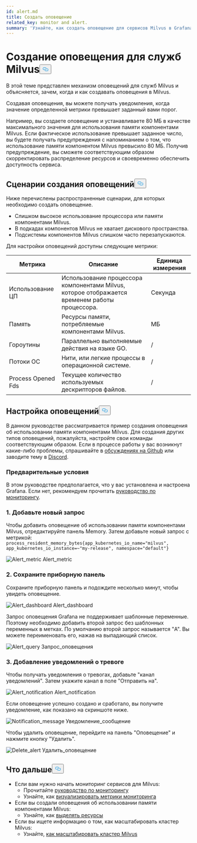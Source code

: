 ```yaml
---
id: alert.md
title: Создать оповещение
related_key: monitor and alert.
summary: 'Узнайте, как создать оповещение для сервисов Milvus в Grafana.'
---
```

<h1 id="Create-an-Alert-for-Milvus-Services" class="common-anchor-header">Создание оповещения для служб Milvus<button data-href="#Create-an-Alert-for-Milvus-Services" class="anchor-icon" translate="no">
      <svg translate="no"
        aria-hidden="true"
        focusable="false"
        height="20"
        version="1.1"
        viewBox="0 0 16 16"
        width="16"
      >
        <path
          fill="#0092E4"
          fill-rule="evenodd"
          d="M4 9h1v1H4c-1.5 0-3-1.69-3-3.5S2.55 3 4 3h4c1.45 0 3 1.69 3 3.5 0 1.41-.91 2.72-2 3.25V8.59c.58-.45 1-1.27 1-2.09C10 5.22 8.98 4 8 4H4c-.98 0-2 1.22-2 2.5S3 9 4 9zm9-3h-1v1h1c1 0 2 1.22 2 2.5S13.98 12 13 12H9c-.98 0-2-1.22-2-2.5 0-.83.42-1.64 1-2.09V6.25c-1.09.53-2 1.84-2 3.25C6 11.31 7.55 13 9 13h4c1.45 0 3-1.69 3-3.5S14.5 6 13 6z"
        ></path>
      </svg>
    </button></h1><p>В этой теме представлен механизм оповещений для служб Milvus и объясняется, зачем, когда и как создавать оповещения в Milvus.</p>
<p>Создавая оповещения, вы можете получать уведомления, когда значение определенной метрики превышает заданный вами порог.</p>
<p>Например, вы создаете оповещение и устанавливаете 80 МБ в качестве максимального значения для использования памяти компонентами Milvus. Если фактическое использование превышает заданное число, вы будете получать предупреждения с напоминанием о том, что использование памяти компонентом Milvus превысило 80 МБ. Получив предупреждение, вы сможете соответствующим образом скорректировать распределение ресурсов и своевременно обеспечить доступность сервиса.</p>
<h2 id="Scenarios-for-creating-alerts" class="common-anchor-header">Сценарии создания оповещений<button data-href="#Scenarios-for-creating-alerts" class="anchor-icon" translate="no">
      <svg translate="no"
        aria-hidden="true"
        focusable="false"
        height="20"
        version="1.1"
        viewBox="0 0 16 16"
        width="16"
      >
        <path
          fill="#0092E4"
          fill-rule="evenodd"
          d="M4 9h1v1H4c-1.5 0-3-1.69-3-3.5S2.55 3 4 3h4c1.45 0 3 1.69 3 3.5 0 1.41-.91 2.72-2 3.25V8.59c.58-.45 1-1.27 1-2.09C10 5.22 8.98 4 8 4H4c-.98 0-2 1.22-2 2.5S3 9 4 9zm9-3h-1v1h1c1 0 2 1.22 2 2.5S13.98 12 13 12H9c-.98 0-2-1.22-2-2.5 0-.83.42-1.64 1-2.09V6.25c-1.09.53-2 1.84-2 3.25C6 11.31 7.55 13 9 13h4c1.45 0 3-1.69 3-3.5S14.5 6 13 6z"
        ></path>
      </svg>
    </button></h2><p>Ниже перечислены распространенные сценарии, для которых необходимо создать оповещение.</p>
<ul>
<li>Слишком высокое использование процессора или памяти компонентами Milvus.</li>
<li>В подкадах компонентов Milvus не хватает дискового пространства.</li>
<li>Подсистемы компонентов Milvus слишком часто перезапускаются.</li>
</ul>
<p>Для настройки оповещений доступны следующие метрики:</p>
<table>
<thead>
<tr><th>Метрика</th><th>Описание</th><th>Единица измерения</th></tr>
</thead>
<tbody>
<tr><td>Использование ЦП</td><td>Использование процессора компонентами Milvus, которое отображается временем работы процессора.</td><td>Секунда</td></tr>
<tr><td>Память</td><td>Ресурсы памяти, потребляемые компонентами Milvus.</td><td>МБ</td></tr>
<tr><td>Гороутины</td><td>Параллельно выполняемые действия на языке GO.</td><td>/</td></tr>
<tr><td>Потоки ОС</td><td>Нити, или легкие процессы в операционной системе.</td><td>/</td></tr>
<tr><td>Process Opened Fds</td><td>Текущее количество используемых дескрипторов файлов.</td><td>/</td></tr>
</tbody>
</table>
<h2 id="Set-up-alerts" class="common-anchor-header">Настройка оповещений<button data-href="#Set-up-alerts" class="anchor-icon" translate="no">
      <svg translate="no"
        aria-hidden="true"
        focusable="false"
        height="20"
        version="1.1"
        viewBox="0 0 16 16"
        width="16"
      >
        <path
          fill="#0092E4"
          fill-rule="evenodd"
          d="M4 9h1v1H4c-1.5 0-3-1.69-3-3.5S2.55 3 4 3h4c1.45 0 3 1.69 3 3.5 0 1.41-.91 2.72-2 3.25V8.59c.58-.45 1-1.27 1-2.09C10 5.22 8.98 4 8 4H4c-.98 0-2 1.22-2 2.5S3 9 4 9zm9-3h-1v1h1c1 0 2 1.22 2 2.5S13.98 12 13 12H9c-.98 0-2-1.22-2-2.5 0-.83.42-1.64 1-2.09V6.25c-1.09.53-2 1.84-2 3.25C6 11.31 7.55 13 9 13h4c1.45 0 3-1.69 3-3.5S14.5 6 13 6z"
        ></path>
      </svg>
    </button></h2><p>В данном руководстве рассматривается пример создания оповещения об использовании памяти компонентами Milvus. Для создания других типов оповещений, пожалуйста, настройте свои команды соответствующим образом. Если в процессе работы у вас возникнут какие-либо проблемы, спрашивайте в <a href="https://github.com/milvus-io/milvus/discussions">обсуждениях на Github</a> или заводите тему в <a href="https://discord.com/invite/8uyFbECzPX">Discord</a>.</p>
<h3 id="Prerequisites" class="common-anchor-header">Предварительные условия</h3><p>В этом руководстве предполагается, что у вас установлена и настроена Grafana. Если нет, рекомендуем прочитать <a href="/docs/ru/monitor.md">руководство по мониторингу</a>.</p>
<h3 id="1-Add-a-new-query" class="common-anchor-header">1. Добавьте новый запрос</h3><p>Чтобы добавить оповещение об использовании памяти компонентами Milvus, отредактируйте панель Memory. Затем добавьте новый запрос с метрикой: <code translate="no">process_resident_memory_bytes{app_kubernetes_io_name=&quot;milvus&quot;, app_kubernetes_io_instance=~&quot;my-release&quot;, namespace=&quot;default&quot;}</code></p>
<p>
  
   <span class="img-wrapper"> <img translate="no" src="/docs/v2.4.x/assets/alert_metric.png" alt="Alert_metric" class="doc-image" id="alert_metric" />
   </span> <span class="img-wrapper"> <span>Alert_metric</span> </span></p>
<h3 id="2-Save-the-dashboard" class="common-anchor-header">2. Сохраните приборную панель</h3><p>Сохраните приборную панель и подождите несколько минут, чтобы увидеть оповещение.</p>
<p>
  
   <span class="img-wrapper"> <img translate="no" src="/docs/v2.4.x/assets/alert_dashboard.png" alt="Alert_dashboard" class="doc-image" id="alert_dashboard" />
   </span> <span class="img-wrapper"> <span>Alert_dashboard</span> </span></p>
<p>Запрос оповещения Grafana не поддерживает шаблонные переменные. Поэтому необходимо добавить второй запрос без шаблонных переменных в метках. По умолчанию второй запрос называется "A". Вы можете переименовать его, нажав на выпадающий список.</p>
<p>
  
   <span class="img-wrapper"> <img translate="no" src="/docs/v2.4.x/assets/alert_query.png" alt="Alert_query" class="doc-image" id="alert_query" />
   </span> <span class="img-wrapper"> <span>Запрос_оповещения</span> </span></p>
<h3 id="3-Add-alert-notifications" class="common-anchor-header">3. Добавление уведомлений о тревоге</h3><p>Чтобы получать уведомления о тревогах, добавьте &quot;канал уведомлений&quot;. Затем укажите канал в поле &quot;Отправить на&quot;.</p>
<p>
  
   <span class="img-wrapper"> <img translate="no" src="/docs/v2.4.x/assets/alert_notification.png" alt="Alert_notification" class="doc-image" id="alert_notification" />
   </span> <span class="img-wrapper"> <span>Alert_notification</span> </span></p>
<p>Если оповещение успешно создано и сработало, вы получите уведомление, как показано на скриншоте ниже.</p>
<p>
  
   <span class="img-wrapper"> <img translate="no" src="/docs/v2.4.x/assets/notification_message.png" alt="Notification_message" class="doc-image" id="notification_message" />
   </span> <span class="img-wrapper"> <span>Уведомление_сообщение</span> </span></p>
<p>Чтобы удалить оповещение, перейдите на панель "Оповещение" и нажмите кнопку "Удалить".</p>
<p>
  
   <span class="img-wrapper"> <img translate="no" src="/docs/v2.4.x/assets/delete_alert.png" alt="Delete_alert" class="doc-image" id="delete_alert" />
   </span> <span class="img-wrapper"> <span>Удалить_оповещение</span> </span></p>
<h2 id="Whats-next" class="common-anchor-header">Что дальше<button data-href="#Whats-next" class="anchor-icon" translate="no">
      <svg translate="no"
        aria-hidden="true"
        focusable="false"
        height="20"
        version="1.1"
        viewBox="0 0 16 16"
        width="16"
      >
        <path
          fill="#0092E4"
          fill-rule="evenodd"
          d="M4 9h1v1H4c-1.5 0-3-1.69-3-3.5S2.55 3 4 3h4c1.45 0 3 1.69 3 3.5 0 1.41-.91 2.72-2 3.25V8.59c.58-.45 1-1.27 1-2.09C10 5.22 8.98 4 8 4H4c-.98 0-2 1.22-2 2.5S3 9 4 9zm9-3h-1v1h1c1 0 2 1.22 2 2.5S13.98 12 13 12H9c-.98 0-2-1.22-2-2.5 0-.83.42-1.64 1-2.09V6.25c-1.09.53-2 1.84-2 3.25C6 11.31 7.55 13 9 13h4c1.45 0 3-1.69 3-3.5S14.5 6 13 6z"
        ></path>
      </svg>
    </button></h2><ul>
<li>Если вам нужно начать мониторинг сервисов для Milvus:<ul>
<li>Прочитайте <a href="/docs/ru/monitor.md">руководство по мониторингу</a></li>
<li>Узнайте, как <a href="/docs/ru/visualize.md">визуализировать метрики мониторинга</a></li>
</ul></li>
<li>Если вы создали оповещения об использовании памяти компонентами Milvus:<ul>
<li>Узнайте, как <a href="/docs/ru/allocate.md#standalone">выделять ресурсы</a></li>
</ul></li>
<li>Если вы ищете информацию о том, как масштабировать кластер Milvus:<ul>
<li>Узнайте, <a href="/docs/ru/scaleout.md">как масштабировать кластер Milvus</a></li>
</ul></li>
</ul>
